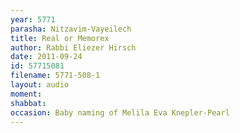 ```yaml
---
year: 5771
parasha: Nitzavim-Vayeilech
title: Real or Memorex
author: Rabbi Eliezer Hirsch
date: 2011-09-24
id: 57715081
filename: 5771-508-1
layout: audio
moment: 
shabbat: 
occasion: Baby naming of Melila Eva Knepler-Pearl
---
```

